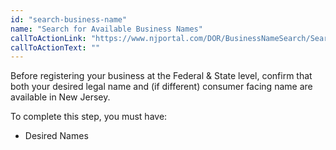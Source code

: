```yaml
---
id: "search-business-name"
name: "Search for Available Business Names"
callToActionLink: "https://www.njportal.com/DOR/BusinessNameSearch/Search/BusinessName"
callToActionText: ""
---
```


Before registering your business at the Federal & State level, confirm that both your desired legal name and (if different) consumer facing name are available in New Jersey.
        
To complete this step, you must have:
- Desired Names
